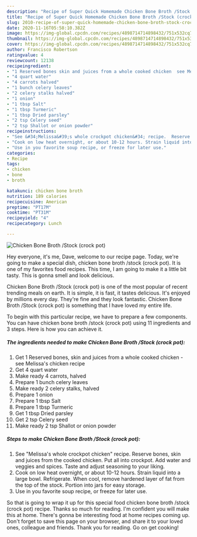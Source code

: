 ```yaml
---
description: "Recipe of Super Quick Homemade Chicken Bone Broth /Stock (crock pot)"
title: "Recipe of Super Quick Homemade Chicken Bone Broth /Stock (crock pot)"
slug: 2010-recipe-of-super-quick-homemade-chicken-bone-broth-stock-crock-pot
date: 2020-11-16T05:58:10.382Z
image: https://img-global.cpcdn.com/recipes/4898714714898432/751x532cq70/chicken-bone-broth-stock-crock-pot-recipe-main-photo.jpg
thumbnail: https://img-global.cpcdn.com/recipes/4898714714898432/751x532cq70/chicken-bone-broth-stock-crock-pot-recipe-main-photo.jpg
cover: https://img-global.cpcdn.com/recipes/4898714714898432/751x532cq70/chicken-bone-broth-stock-crock-pot-recipe-main-photo.jpg
author: Francisco Robertson
ratingvalue: 4
reviewcount: 12138
recipeingredient:
- "1 Reserved bones skin and juices from a whole cooked chicken  see Melissas chicken recipe"
- "4 quart water"
- "4 carrots halved"
- "1 bunch celery leaves"
- "2 celery stalks halved"
- "1 onion"
- "1 tbsp Salt"
- "1 tbsp Turmeric"
- "1 tbsp Dried parsley"
- "2 tsp Celery seed"
- "2 tsp Shallot or onion powder"
recipeinstructions:
- "See &#34;Melissa&#39;s whole crockpot chicken&#34; recipe.  Reserve bones, skin and juices from the cooked chicken. Put all into crockpot. Add water and veggies and spices. Taste and adjust seasoning to your liking."
- "Cook on low heat overnight, or about 10-12 hours. Strain liquid into a large bowl. Refrigerate. When cool, remove hardened layer of fat from the top of the stock. Portion into jars for easy storage."
- "Use in you favorite soup recipe, or freeze for later use."
categories:
- Recipe
tags:
- chicken
- bone
- broth

katakunci: chicken bone broth 
nutrition: 189 calories
recipecuisine: American
preptime: "PT17M"
cooktime: "PT31M"
recipeyield: "4"
recipecategory: Lunch

---
```



![Chicken Bone Broth /Stock (crock pot)](https://img-global.cpcdn.com/recipes/4898714714898432/751x532cq70/chicken-bone-broth-stock-crock-pot-recipe-main-photo.jpg)

Hey everyone, it's me, Dave, welcome to our recipe page. Today, we're going to make a special dish, chicken bone broth /stock (crock pot). It is one of my favorites food recipes. This time, I am going to make it a little bit tasty. This is gonna smell and look delicious.



Chicken Bone Broth /Stock (crock pot) is one of the most popular of recent trending meals on earth. It is simple, it is fast, it tastes delicious. It's enjoyed by millions every day. They're fine and they look fantastic. Chicken Bone Broth /Stock (crock pot) is something that I have loved my entire life.


To begin with this particular recipe, we have to prepare a few components. You can have chicken bone broth /stock (crock pot) using 11 ingredients and 3 steps. Here is how you can achieve it.

<!--inarticleads1-->

##### The ingredients needed to make Chicken Bone Broth /Stock (crock pot):

1. Get 1 Reserved bones, skin and juices from a whole cooked chicken - see Melissa&#39;s chicken recipe
1. Get 4 quart water
1. Make ready 4 carrots, halved
1. Prepare 1 bunch celery leaves
1. Make ready 2 celery stalks, halved
1. Prepare 1 onion
1. Prepare 1 tbsp Salt
1. Prepare 1 tbsp Turmeric
1. Get 1 tbsp Dried parsley
1. Get 2 tsp Celery seed
1. Make ready 2 tsp Shallot or onion powder




<!--inarticleads2-->

##### Steps to make Chicken Bone Broth /Stock (crock pot):

1. See &#34;Melissa&#39;s whole crockpot chicken&#34; recipe.  Reserve bones, skin and juices from the cooked chicken. Put all into crockpot. Add water and veggies and spices. Taste and adjust seasoning to your liking.
1. Cook on low heat overnight, or about 10-12 hours. Strain liquid into a large bowl. Refrigerate. When cool, remove hardened layer of fat from the top of the stock. Portion into jars for easy storage.
1. Use in you favorite soup recipe, or freeze for later use.




So that is going to wrap it up for this special food chicken bone broth /stock (crock pot) recipe. Thanks so much for reading. I'm confident you will make this at home. There's gonna be interesting food at home recipes coming up. Don't forget to save this page on your browser, and share it to your loved ones, colleague and friends. Thank you for reading. Go on get cooking!
